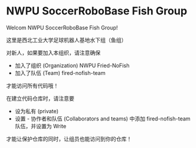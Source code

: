 # NWPU SoccerRoboBase Fish Group

Welcom NWPU SoccerRoboBase Fish Group!

这里是西北工业大学足球机器人基地水下组（鱼组）

对新人，如果要加入本组织，请注意确保

- 加入了组织 (Organization) NWPU Fried-NoFish
- 加入了队伍 (Team) fired-nofish-team

才能访问所有代码哦！

在建立代码仓库时，请注意要

- 设为私有 (private)
- 设置 - 协作者和队伍 (Collaborators and teams) 中添加 fired-nofish-team 队伍，并设置为 Write

才能让保护仓库的同时，让组员也能访问到你的仓库！
